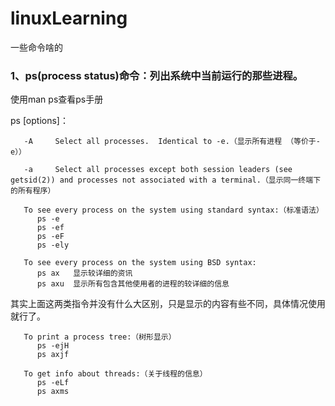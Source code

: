 # linuxLearning
一些命令啥的

### 1、ps(process status)命令：列出系统中当前运行的那些进程。

使用man ps查看ps手册

ps [options]：

       -A     Select all processes.  Identical to -e.（显示所有进程 （等价于-e））

       -a     Select all processes except both session leaders (see getsid(2)) and processes not associated with a terminal.（显示同一终端下的所有程序）
       
       To see every process on the system using standard syntax:（标准语法）
          ps -e
          ps -ef
          ps -eF
          ps -ely
          
       To see every process on the system using BSD syntax:
          ps ax   显示较详细的资讯
          ps axu  显示所有包含其他使用者的进程的较详细的信息
          
  其实上面这两类指令并没有什么大区别，只是显示的内容有些不同，具体情况使用就行了。

       To print a process tree:（树形显示）
          ps -ejH
          ps axjf

       To get info about threads:（关于线程的信息）
          ps -eLf
          ps axms



